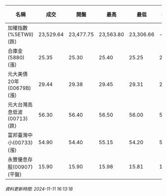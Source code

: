 | 名稱 | 成交 | 開盤 | 最高 | 最低 | 均價 | 成交金額(億) | 昨收 | 漲跌幅 | 漲跌 | 總量 | 昨量 | 振幅 |
| -------- | -------- | -------- | -------- |-------- | -------- | -------- |-------- |-------- |-------- | -------- | -------- |-------- |
|加權指數(%5ETWII) (跌)|23,529.64|23,477.75|23,563.80|23,306.66|-|3,563.95|23,553.89|0.10%|24.25|7,094,291|0|1.09%|
|合庫金(5880) (漲)|25.35|25.30|25.40|25.25|25.29|1.20|25.30|0.20%|0.05|4,730|3,945|0.59%|
|元大美債20年(00679B) (漲)|29.44|29.38|29.45|29.31|29.38|15.92|29.15|0.99%|0.29|54,182|55,628|0.48%|
|元大台灣高息低波(00713) (跌)|56.30|56.40|56.50|56.00|56.17|10.16|56.40|0.18%|0.10|18,086|13,057|0.89%|
|富邦臺灣中小(00733) (漲)|54.90|54.40|55.15|54.20|54.78|0.466|54.40|0.92%|0.50|851|1,449|1.75%|
|永豐優息存股(00907) (平盤)|15.90|15.90|15.98|15.81|15.87|0.300|15.90|0.00%|0.00|1,889|3,255|1.07%|
###### 資料更新時間: 2024-11-11 16:13:18